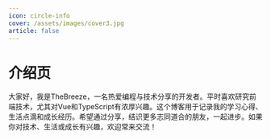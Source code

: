 ```yaml
---
icon: circle-info
cover: /assets/images/cover3.jpg
article: false
---
```


# 介绍页

大家好，我是TheBreeze，一名热爱编程与技术分享的开发者。平时喜欢研究前端技术，尤其对Vue和TypeScript有浓厚兴趣。这个博客用于记录我的学习心得、生活点滴和成长经历。希望通过分享，结识更多志同道合的朋友，一起进步。如果你对技术、生活或成长有兴趣，欢迎常来交流！
